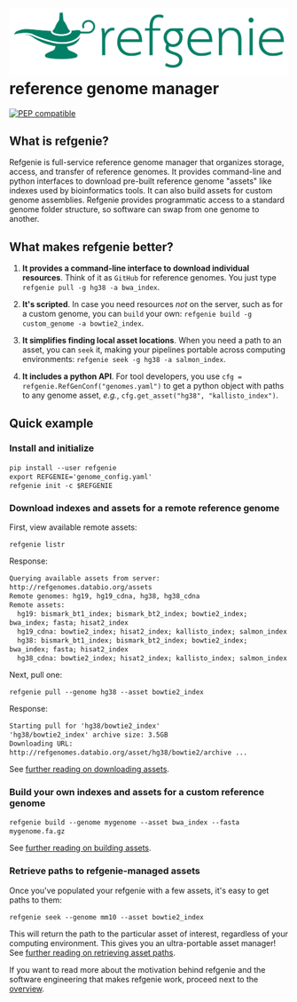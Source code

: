 
# <img src="img/refgenie_logo.svg" class="img-header"> reference genome manager

[![PEP compatible](https://pepkit.github.io/img/PEP-compatible-green.svg)](https://pepkit.github.io)


## What is refgenie?

Refgenie is full-service reference genome manager that organizes storage, access, and transfer of reference genomes. It provides command-line and python interfaces to download pre-built reference genome "assets" like indexes used by bioinformatics tools. It can also build assets for custom genome assemblies. Refgenie provides programmatic access to a standard genome folder structure, so software can swap from one genome to another.

## What makes refgenie better?

1. **It provides a command-line interface to download individual resources**. Think of it as `GitHub` for reference genomes. You just type `refgenie pull -g hg38 -a bwa_index`.

2. **It's scripted**. In case you need resources *not* on the server, such as for a custom genome, you can `build` your own: `refgenie build -g custom_genome -a bowtie2_index`.

3. **It simplifies finding local asset locations**. When you need a path to an asset, you can `seek` it, making your pipelines portable across computing environments: `refgenie seek -g hg38 -a salmon_index`.

4. **It includes a python API**. For tool developers, you use `cfg = refgenie.RefGenConf("genomes.yaml")` to get a python object with paths to any genome asset, *e.g.*, `cfg.get_asset("hg38", "kallisto_index")`.


## Quick example

### Install and initialize

```console
pip install --user refgenie
export REFGENIE='genome_config.yaml'
refgenie init -c $REFGENIE
```

### Download indexes and assets for a remote reference genome

First, view available remote assets:

```console
refgenie listr
```

Response:
```console
Querying available assets from server: http://refgenomes.databio.org/assets
Remote genomes: hg19, hg19_cdna, hg38, hg38_cdna
Remote assets:
  hg19: bismark_bt1_index; bismark_bt2_index; bowtie2_index; bwa_index; fasta; hisat2_index
  hg19_cdna: bowtie2_index; hisat2_index; kallisto_index; salmon_index
  hg38: bismark_bt1_index; bismark_bt2_index; bowtie2_index; bwa_index; fasta; hisat2_index
  hg38_cdna: bowtie2_index; hisat2_index; kallisto_index; salmon_index
```

Next, pull one:

```console
refgenie pull --genome hg38 --asset bowtie2_index
```

Response:
```console
Starting pull for 'hg38/bowtie2_index'
'hg38/bowtie2_index' archive size: 3.5GB
Downloading URL: http://refgenomes.databio.org/asset/hg38/bowtie2/archive ...
```

See [further reading on downloading assets](pull.md).

### Build your own indexes and assets for a custom reference genome


```console
refgenie build --genome mygenome --asset bwa_index --fasta mygenome.fa.gz
```

See [further reading on building assets](build.md).

### Retrieve paths to refgenie-managed assets

Once you've populated your refgenie with a few assets, it's easy to get paths to them:

```console
refgenie seek --genome mm10 --asset bowtie2_index
```

This will return the path to the particular asset of interest, regardless of your computing environment. This gives you an ultra-portable asset manager! See [further reading on retrieving asset paths](seek.md).

If you want to read more about the motivation behind refgenie and the software engineering that makes refgenie work, proceed next to the [overview](overview.md).
